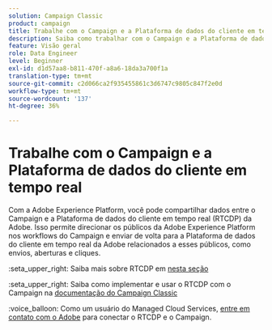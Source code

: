 ```yaml
---
solution: Campaign Classic
product: campaign
title: Trabalhe com o Campaign e a Plataforma de dados do cliente em tempo real
description: Saiba como trabalhar com o Campaign e a Plataforma de dados do cliente em tempo real
feature: Visão geral
role: Data Engineer
level: Beginner
exl-id: d1d57aa8-b811-470f-a8a6-18da3a700f1a
translation-type: tm+mt
source-git-commit: c2d066ca2f935455861c3d6747c9805c847f2e0d
workflow-type: tm+mt
source-wordcount: '137'
ht-degree: 36%

---
```


# Trabalhe com o Campaign e a Plataforma de dados do cliente em tempo real

Com a Adobe Experience Platform, você pode compartilhar dados entre o Campaign e a Plataforma de dados do cliente em tempo real (RTCDP) da Adobe. Isso permite direcionar os públicos da Adobe Experience Platform nos workflows do Campaign e enviar de volta para a Plataforma de dados do cliente em tempo real da Adobe relacionados a esses públicos, como envios, aberturas e cliques.

:seta_upper_right: Saiba mais sobre RTCDP em [nesta seção](https://experienceleague.adobe.com/docs/experience-platform/rtcdp/overview.html?lang=en)

:seta_upper_right: Saiba como implementar e usar o RTCDP com o Campaign na [documentação do Campaign Classic](https://experienceleague.adobe.com/docs/campaign-classic/using/integrating-with-adobe-experience-cloud/aep-sources-destinations/get-started-sources-destinations.html?lang=en#integrating-with-adobe-experience-cloud)

:voice_balloon: Como um usuário do Managed Cloud Services, [entre em contato com o Adobe](../start/support.md#support) para conectar o RTCDP e o Campaign.
